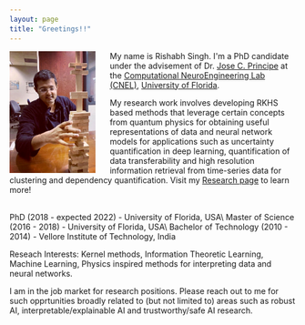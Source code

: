 ```yaml
---
layout: page
title: "Greetings!!"
---
```

<img style="float: left; padding-right:25px" src="assets/me.JPG" width="30%" height="30%">My name is Rishabh Singh. I'm a PhD candidate under the advisement of Dr. [Jose C. Principe](https://www.ece.ufl.edu/people/faculty/jose-c-principe/) at the [Computational NeuroEngineering Lab (CNEL)](http://www.cnel.ufl.edu), [University of Florida](https://www.ufl.edu).

My research work involves developing RKHS based methods that leverage certain concepts from quantum physics for obtaining useful representations of data and neural network models for applications such as uncertainty quantification in deep learning, quantification of data transferability and high resolution information retrieval from time-series data for clustering and dependency quantification. Visit my [Research page](research.md) to learn more!

<br>
PhD (2018 - expected 2022) - University of Florida, USA\
Master of Science (2016 - 2018) - University of Florida, USA\
Bachelor of Technology (2010 - 2014) - Vellore Institute of Technology, India

Reseach Interests: Kernel methods, Information Theoretic Learning, Machine Learning, Physics inspired methods for interpreting data and neural networks.

I am in the job market for research positions. Please reach out to me for such opprtunities broadly related to (but not limited to) areas such as robust AI, interpretable/explainable AI and trustworthy/safe AI research.

<!-- ![Visitor Count](https : //profile-counter.glitch.me/rish283/count.svg) -->

